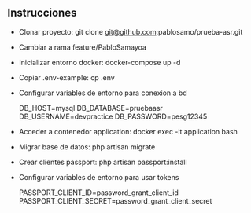 ## Instrucciones

- Clonar proyecto: git clone git@github.com:pablosamo/prueba-asr.git
- Cambiar a rama feature/PabloSamayoa
- Inicializar entorno docker: docker-compose up -d
- Copiar .env-example: cp .env
- Configurar variables de entorno para conexion a bd

	DB_HOST=mysql
	DB_DATABASE=pruebaasr
	DB_USERNAME=devpractice
	DB_PASSWORD=pesg12345

- Acceder a contenedor application: docker exec -it application bash
- Migrar base de datos: php artisan migrate
- Crear clientes passport: php artisan passport:install
- Configurar variables de entorno para usar tokens

	PASSPORT_CLIENT_ID=password_grant_client_id
	PASSPORT_CLIENT_SECRET=password_grant_client_secret

